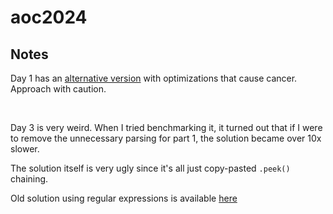 # aoc2024

## Notes

Day 1 has an [alternative version](https://github.com/uzervlad/aoc/blob/2024-1-nerdge/aoc2024/src/days/day1.rs) with optimizations that cause cancer. Approach with caution.

<br>

Day 3 is very weird. When I tried benchmarking it, it turned out that if I were to remove the unnecessary parsing for part 1, the solution became over 10x slower.

The solution itself is very ugly since it's all just copy-pasted `.peek()` chaining.

Old solution using regular expressions is available [here](https://github.com/uzervlad/aoc/commit/efd731362f8d473096a7b43944fe17ad26f65374)